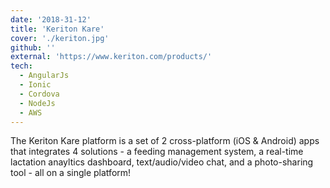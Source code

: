 ```yaml
---
date: '2018-31-12'
title: 'Keriton Kare'
cover: './keriton.jpg'
github: ''
external: 'https://www.keriton.com/products/'
tech:
  - AngularJs
  - Ionic
  - Cordova
  - NodeJs
  - AWS
---
```


The Keriton Kare platform is a set of 2 cross-platform (iOS & Android) apps that integrates 4 solutions - a feeding management system, a real-time lactation anayltics dashboard, text/audio/video chat, and a photo-sharing tool - all on a single platform!
